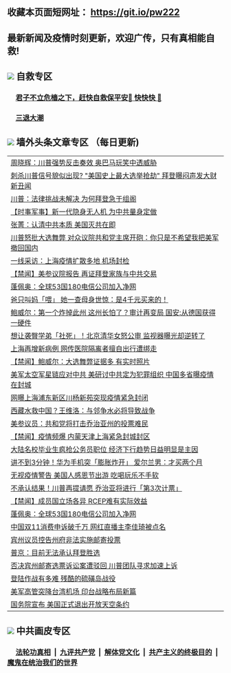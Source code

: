 ## 收藏本页面短网址： https://git.io/pw222
## 最新新闻及疫情时刻更新，欢迎广传，只有真相能自救! 



## <img src="https://img.icons8.com/cute-clipart/2x/circled-right.png">  自救专区

 ### &nbsp;&nbsp;&nbsp;&nbsp; [君子不立危樯之下，赶快自救保平安🍎 快快快 📩](https://github.com/pwgy/td/blob/master/README.md)
 
 ### &nbsp;&nbsp;&nbsp;&nbsp; [三退大潮](https://is.gd/fCPoKo) 
 
## <img src="https://img.icons8.com/cute-clipart/2x/circled-right.png"> 墙外头条文章专区 （每日更新)

<Table>
<tr><td colspan="2" align="left"><a href="https://gqdfblwf.xhuyd.press/?name=c1248217&key=encdeuyadochlaxz&from=pw2">周晓辉：川普强势反击奏效 奥巴马玩笑中透威胁</a></td></tr>
<tr><td colspan="2" align="left"><a href="https://gqdfblwf.xhuyd.press/?name=c1248206&key=encdeuyadochlaxz&from=pw2">刺杀川普信号貌似出现? &quot;美国史上最大选举抢劫&quot; 拜登曝闷声发大财新丑闻</a></td></tr>
<tr><td colspan="2" align="left"><a href="https://gqdfblwf.xhuyd.press/?name=c1248250&key=encdeuyadochlaxz&from=pw2">川普：法律挑战未解决 为何拜登急于组阁</a></td></tr>
<tr><td colspan="2" align="left"><a href="https://gqdfblwf.xhuyd.press/?name=c1248199&key=encdeuyadochlaxz&from=pw2">【时事军事】新一代隐身无人机 为中共量身定做</a></td></tr>
<tr><td colspan="2" align="left"><a href="https://gqdfblwf.xhuyd.press/?name=c1248208&key=encdeuyadochlaxz&from=pw2">张菁：认清中共本质 美国灭共在即</a></td></tr>
<tr><td colspan="2" align="left"><a href="https://gqdfblwf.xhuyd.press/?name=c1248212&key=encdeuyadochlaxz&from=pw2">川普怒批大选舞弊 对众议院共和党主席开砲：你只是不希望我把美军撤回国内</a></td></tr>
<tr><td colspan="2" align="left"><a href="https://gqdfblwf.xhuyd.press/?name=c1248249&key=encdeuyadochlaxz&from=pw2">一线采访：上海疫情扩散多地 机场封检</a></td></tr>
<tr><td colspan="2" align="left"><a href="https://gqdfblwf.xhuyd.press/?name=c1248227&key=encdeuyadochlaxz&from=pw2">【禁闻】美参议院报告 再证拜登家族与中共交易</a></td></tr>
<tr><td colspan="2" align="left"><a href="https://gqdfblwf.xhuyd.press/?name=c1248253&key=encdeuyadochlaxz&from=pw2">蓬佩奥：全球53国180电信公司加入净网</a></td></tr>
<tr><td colspan="2" align="left"><a href="https://gqdfblwf.xhuyd.press/?name=c1248204&key=encdeuyadochlaxz&from=pw2">爸只叫妈「喂」 她一查母身世惊：是4千元买来的！</a></td></tr>
<tr><td colspan="2" align="left"><a href="https://gqdfblwf.xhuyd.press/?name=c1248205&key=encdeuyadochlaxz&from=pw2">鲍威尔：第一个炸掉此州 这州长怕了？审计再变局 国安:从德国获得一硬件</a></td></tr>
<tr><td colspan="2" align="left"><a href="https://gqdfblwf.xhuyd.press/?name=c1248218&key=encdeuyadochlaxz&from=pw2">想让袭臀学弟「社死」！北京清华女怒公审 监视器曝光却逆转了</a></td></tr>
<tr><td colspan="2" align="left"><a href="https://gqdfblwf.xhuyd.press/?name=c1248242&key=encdeuyadochlaxz&from=pw2">上海再增新病例 网传医院隔离者擅自出行遭绑走</a></td></tr>
<tr><td colspan="2" align="left"><a href="https://gqdfblwf.xhuyd.press/?name=c1248229&key=encdeuyadochlaxz&from=pw2">【禁闻】鲍威尔：大选舞弊证据多 有实时照片</a></td></tr>
<tr><td colspan="2" align="left"><a href="https://gqdfblwf.xhuyd.press/?name=c1248209&key=encdeuyadochlaxz&from=pw2">美军太空军星链应对中共 美研讨中共定为犯罪组织 中国多省曝疫情 在封城</a></td></tr>
<tr><td colspan="2" align="left"><a href="https://gqdfblwf.xhuyd.press/?name=c1248241&key=encdeuyadochlaxz&from=pw2">网曝上海浦东新区川杨新苑突现疫情紧急封闭</a></td></tr>
<tr><td colspan="2" align="left"><a href="https://gqdfblwf.xhuyd.press/?name=c1248246&key=encdeuyadochlaxz&from=pw2">西藏水救中国？王维洛：与邻争水必将导致战争</a></td></tr>
<tr><td colspan="2" align="left"><a href="https://gqdfblwf.xhuyd.press/?name=c1248251&key=encdeuyadochlaxz&from=pw2">美参议员：共和党将打击乔治亚州的投票难民</a></td></tr>
<tr><td colspan="2" align="left"><a href="https://gqdfblwf.xhuyd.press/?name=c1248228&key=encdeuyadochlaxz&from=pw2">【禁闻】疫情频爆 内蒙天津上海紧急封城封区</a></td></tr>
<tr><td colspan="2" align="left"><a href="https://gqdfblwf.xhuyd.press/?name=c1248221&key=encdeuyadochlaxz&from=pw2">大陆名校毕业生疯抢公务员职位 经济下行趋势日益明显是主因</a></td></tr>
<tr><td colspan="2" align="left"><a href="https://gqdfblwf.xhuyd.press/?name=c1248213&key=encdeuyadochlaxz&from=pw2">讲不到3分钟！华为手机突「膨胀炸开」 爱尔兰男：才买两个月</a></td></tr>
<tr><td colspan="2" align="left"><a href="https://gqdfblwf.xhuyd.press/?name=c1248240&key=encdeuyadochlaxz&from=pw2">无视疫情警告 美国人感恩节出游 吃喝玩乐不手软</a></td></tr>
<tr><td colspan="2" align="left"><a href="https://gqdfblwf.xhuyd.press/?name=c1248210&key=encdeuyadochlaxz&from=pw2">不承认结果！川普再提请愿 乔治亚将进行「第3次计票」</a></td></tr>
<tr><td colspan="2" align="left"><a href="https://gqdfblwf.xhuyd.press/?name=c1248226&key=encdeuyadochlaxz&from=pw2">【禁闻】成员国立场各异 RCEP难有实际效益</a></td></tr>
<tr><td colspan="2" align="left"><a href="https://gqdfblwf.xhuyd.press/?name=c1248215&key=encdeuyadochlaxz&from=pw2">蓬佩奥：全球53国180电信公司加入净网</a></td></tr>
<tr><td colspan="2" align="left"><a href="https://gqdfblwf.xhuyd.press/?name=c1248219&key=encdeuyadochlaxz&from=pw2">中国双11消费申诉破千万 网红直播主李佳琦被点名</a></td></tr>
<tr><td colspan="2" align="left"><a href="https://gqdfblwf.xhuyd.press/?name=c1248252&key=encdeuyadochlaxz&from=pw2">宾州议员控告州府非法实施邮寄投票</a></td></tr>
<tr><td colspan="2" align="left"><a href="https://gqdfblwf.xhuyd.press/?name=c1248237&key=encdeuyadochlaxz&from=pw2">普京：目前无法承认拜登胜选</a></td></tr>
<tr><td colspan="2" align="left"><a href="https://gqdfblwf.xhuyd.press/?name=c1248211&key=encdeuyadochlaxz&from=pw2">否决宾州邮寄选票诉讼案遭驳回 川普团队寻求加速上诉</a></td></tr>
<tr><td colspan="2" align="left"><a href="https://gqdfblwf.xhuyd.press/?name=c1248202&key=encdeuyadochlaxz&from=pw2">登陆作战有多难 残酷的硫磺岛战役</a></td></tr>
<tr><td colspan="2" align="left"><a href="https://gqdfblwf.xhuyd.press/?name=c1248233&key=encdeuyadochlaxz&from=pw2">美军高管突降台湾机场 印台战略布局新篇</a></td></tr>
<tr><td colspan="2" align="left"><a href="https://gqdfblwf.xhuyd.press/?name=c1248238&key=encdeuyadochlaxz&from=pw2">国务院宣布 美国正式退出开放天空条约</a></td></tr>

 </Table>

## <img src="https://img.icons8.com/cute-clipart/2x/circled-right.png"> 中共画皮专区


 ### &nbsp;&nbsp;&nbsp;&nbsp; [法轮功真相](https://github.com/begood0513/basic/blob/master/README.md) &nbsp;|&nbsp; [九评共产党](https://github.com/begood0513/9ping.md/blob/master/README.md) &nbsp;|&nbsp; [解体党文化](https://github.com/begood0513/jtdwh.md/blob/master/README.md)   &nbsp;|&nbsp; [共产主义的终极目的](https://github.com/begood0513/gczydzjmd.md/blob/master/README.md) &nbsp;|&nbsp; [魔鬼在统治我们的世界](https://github.com/begood0513/gczydzjmd.md/blob/master/README.md) 

